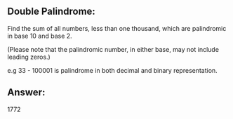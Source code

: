 ## Double Palindrome: 
Find the sum of all numbers, less than one thousand, which are palindromic in base 10 and base 2.

(Please note that the palindromic number, in either base, may not include leading zeros.)

e.g 
33 - 100001 is palindrome in both decimal and binary representation.

## Answer:
1772
